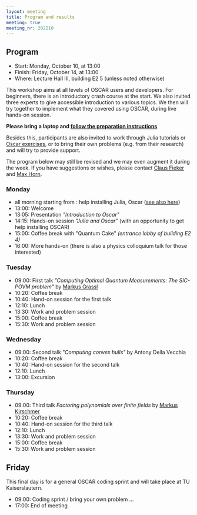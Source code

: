 ```yaml
---
layout: meeting
title: Program and results
meeting: true
meeting_nr: 202210
---
```


## Program
* Start: Monday, October 10, at 13:00
* Finish: Friday, October 14, at 13:00
* Where: Lecture Hall III, building E2 5 (unless noted otherwise)

This workshop aims at all levels of OSCAR users and developers.
For beginners, there is an introductory crash course at the start.
We also invited three experts to give accessible introduction to
various topics. We then will try together to implement what they covered
using OSCAR, during live hands-on session. 

**Please bring a laptop and [follow the preparation instructions](../prepare)**

Besides this, participants are also invited to work through Julia tutorials
or [Oscar exercises](https://oscar.computeralgebra.de/meetings/2021-09/exercises/),
or to bring their own problems (e.g. from their research) and will try to
provide support.


The program below may still be revised and we may even augment it during the
week. If you have suggestions or wishes, please contact [Claus Fieker](mailto:fieker@mathematik.uni-kl.de)
and [Max Horn](mailto:horn@mathematik.uni-kl.de).


### Monday

- all morning starting from : help installing Julia, Oscar ([see also here](../prepare))
- 13:00: Welcome
- 13:05: Presentation *"Introduction to Oscar"*
- 14:15: Hands-on session *"Julia and Oscar"* (with an opportunity to get help installing OSCAR)
- 15:00: Coffee break with "Quantum Cake" *(entrance lobby of building E2 4)*
- 16:00: More hands-on
    (there is also a physics colloquium talk for those interested)

### Tuesday

- 09:00: First talk *"Computing Optimal Quantum Measurements: The SIC-POVM problem"* by [Markus Grassl](http://www.markus-grassl.de)
- 10:20: Coffee break
- 10:40: Hand-on session for the first talk
- 12:10: Lunch
- 13:30: Work and problem session
- 15:00: Coffee break
- 15:30: Work and problem session

### Wednesday

- 09:00: Second talk *"Computing convex hulls"* by Antony Della Vecchia
- 10:20: Coffee break
- 10:40: Hand-on session for the second talk
- 12:10: Lunch
- 13:00: Excursion

### Thursday

- 09:00: Third talk *Factoring polynomials over finite fields* by [Markus Kirschmer](https://www.math.rwth-aachen.de/~Markus.Kirschmer/)
- 10:20: Coffee break
- 10:40: Hand-on session for the third talk
- 12:10: Lunch
- 13:30: Work and problem session
- 15:00: Coffee break
- 15:30: Work and problem session

## Friday

This final day is for a general OSCAR coding sprint and will take place at
TU Kaiserslautern.

- 09:00: Coding sprint / bring your own problem ...
- 17:00: End of meeting
